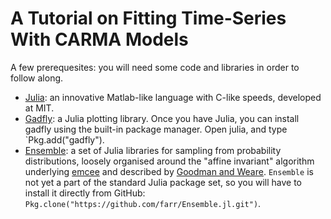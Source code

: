 # A Tutorial on Fitting Time-Series With CARMA Models

A few prerequesites: you will need some code and libraries in order to follow along.

 * [Julia](http://julialang.org): an innovative Matlab-like language with C-like speeds, developed at MIT.
 * [Gadfly](http://dcjones.github.io/Gadfly.jl/): a Julia plotting library.  Once you have Julia, you can install gadfly using the built-in package manager.  Open julia, and type `Pkg.add("gadfly").
 * [Ensemble](https://github.com/farr/Ensemble.jl): a set of Julia libraries for sampling from probability distributions, loosely organised around the "affine invariant" algorithm underlying [emcee](http://dan.iel.fm/emcee/current/user/install/) and described by [Goodman and Weare](http://www.cims.nyu.edu/~weare/papers/d13.pdf).  `Ensemble` is not yet a part of the standard Julia package set, so you will have to install it directly from GitHub: `Pkg.clone("https://github.com/farr/Ensemble.jl.git")`.
